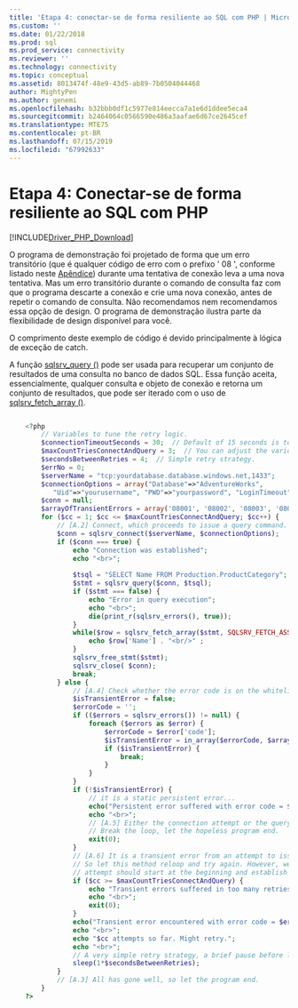 ```yaml
---
title: 'Etapa 4: conectar-se de forma resiliente ao SQL com PHP | Microsoft Docs'
ms.custom: ''
ms.date: 01/22/2018
ms.prod: sql
ms.prod_service: connectivity
ms.reviewer: ''
ms.technology: connectivity
ms.topic: conceptual
ms.assetid: 8013474f-48e9-43d5-ab89-7b0504044468
author: MightyPen
ms.author: genemi
ms.openlocfilehash: b32bbb0df1c5977e814eecca7a1e6d1ddee5eca4
ms.sourcegitcommit: b2464064c0566590e486a3aafae6d67ce2645cef
ms.translationtype: MTE75
ms.contentlocale: pt-BR
ms.lasthandoff: 07/15/2019
ms.locfileid: "67992633"
---
```

# <a name="step-4-connect-resiliently-to-sql-with-php"></a>Etapa 4: Conectar-se de forma resiliente ao SQL com PHP
[!INCLUDE[Driver_PHP_Download](../../includes/driver_php_download.md)]

  
O programa de demonstração foi projetado de forma que um erro transitório (que é qualquer código de erro com o prefixo ' 08 ', conforme listado neste [Apêndice](https://docs.microsoft.com/sql/odbc/reference/appendixes/appendix-a-odbc-error-codes)) durante uma tentativa de conexão leva a uma nova tentativa. Mas um erro transitório durante o comando de consulta faz com que o programa descarte a conexão e crie uma nova conexão, antes de repetir o comando de consulta. Não recomendamos nem recomendamos essa opção de design. O programa de demonstração ilustra parte da flexibilidade de design disponível para você.  
  
O comprimento deste exemplo de código é devido principalmente à lógica de exceção de catch.   
  
A função [sqlsrv_query ()](../../connect/php/sqlsrv-query.md) pode ser usada para recuperar um conjunto de resultados de uma consulta no banco de dados SQL. Essa função aceita, essencialmente, qualquer consulta e objeto de conexão e retorna um conjunto de resultados, que pode ser iterado com o uso de [sqlsrv_fetch_array ()](../../connect/php/sqlsrv-fetch-array.md). 
  
```php

    <?php  
        // Variables to tune the retry logic.    
        $connectionTimeoutSeconds = 30;  // Default of 15 seconds is too short over the Internet, sometimes.  
        $maxCountTriesConnectAndQuery = 3;  // You can adjust the various retry count values.  
        $secondsBetweenRetries = 4;  // Simple retry strategy.  
        $errNo = 0;  
        $serverName = "tcp:yourdatabase.database.windows.net,1433";  
        $connectionOptions = array("Database"=>"AdventureWorks",  
           "Uid"=>"yourusername", "PWD"=>"yourpassword", "LoginTimeout" => $connectionTimeoutSeconds);  
        $conn = null;  
        $arrayOfTransientErrors = array('08001', '08002', '08003', '08004', '08007', '08S01'); 
        for ($cc = 1; $cc <= $maxCountTriesConnectAndQuery; $cc++) {  
            // [A.2] Connect, which proceeds to issue a query command.  
            $conn = sqlsrv_connect($serverName, $connectionOptions);    
            if ($conn === true) {  
                echo "Connection was established";  
                echo "<br>";  
  
                $tsql = "SELECT Name FROM Production.ProductCategory";  
                $stmt = sqlsrv_query($conn, $tsql);  
                if ($stmt === false) {
                    echo "Error in query execution";  
                    echo "<br>";  
                    die(print_r(sqlsrv_errors(), true));  
                }
                while($row = sqlsrv_fetch_array($stmt, SQLSRV_FETCH_ASSOC)) {     
                    echo $row['Name'] . "<br/>" ;
                }  
                sqlsrv_free_stmt($stmt);  
                sqlsrv_close( $conn); 
                break;  
            } else {    
                // [A.4] Check whether the error code is on the whitelist of transients.  
                $isTransientError = false;  
                $errorCode = '';
                if (($errors = sqlsrv_errors()) != null) {
                    foreach ($errors as $error) {  
                        $errorCode = $error['code'];
                        $isTransientError = in_array($errorCode, $arrayOfTransientErrors);
                        if ($isTransientError) {
                            break;
                        }
                    }
                }  
                if (!$isTransientError) { 
                    // it is a static persistent error...
                    echo("Persistent error suffered with error code = $errorCode. Program will terminate.");  
                    echo "<br>";  
                    // [A.5] Either the connection attempt or the query command attempt suffered a persistent error condition.  
                    // Break the loop, let the hopeless program end.  
                    exit(0);  
                }  
                // [A.6] It is a transient error from an attempt to issue a query command.  
                // So let this method reloop and try again. However, we recommend that the new query  
                // attempt should start at the beginning and establish a new connection.  
                if ($cc >= $maxCountTriesConnectAndQuery) {  
                    echo "Transient errors suffered in too many retries - $cc. Program will terminate.";  
                    echo "<br>";  
                    exit(0);  
                }  
                echo("Transient error encountered with error code = $errorCode. Program might retry by itself.");    
                echo "<br>";  
                echo "$cc attempts so far. Might retry.";  
                echo "<br>";  
                // A very simple retry strategy, a brief pause before looping.  
                sleep(1*$secondsBetweenRetries);  
            }  
            // [A.3] All has gone well, so let the program end.  
        }  
    ?>
```
